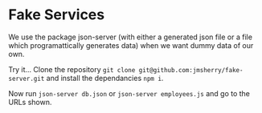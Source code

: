 # Fake Services

We use the package json-server (with either a generated json file or a file which programattically generates data) when we want dummy data of our own.

Try it... Clone the repository `git clone git@github.com:jmsherry/fake-server.git` and install the dependancies `npm i`.

Now run `json-server db.json` or `json-server employees.js` and go to the URLs shown.
